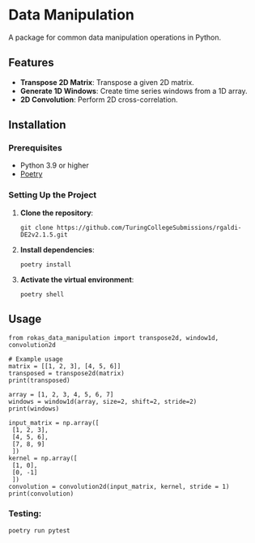 # Data Manipulation

A package for common data manipulation operations in Python.

## Features

- **Transpose 2D Matrix**: Transpose a given 2D matrix.
- **Generate 1D Windows**: Create time series windows from a 1D array.
- **2D Convolution**: Perform 2D cross-correlation.

## Installation

### Prerequisites

- Python 3.9 or higher
- [Poetry](https://python-poetry.org/docs/#installation)

### Setting Up the Project

1. **Clone the repository**:

   ```
   git clone https://github.com/TuringCollegeSubmissions/rgaldi-DE2v2.1.5.git
2. **Install dependencies**:
   ```
   poetry install
3. **Activate the virtual environment**:
   ``` 
   poetry shell

## **Usage**
   ```
   from rokas_data_manipulation import transpose2d, window1d, convolution2d
   
   # Example usage
   matrix = [[1, 2, 3], [4, 5, 6]]
   transposed = transpose2d(matrix)
   print(transposed)
   
   array = [1, 2, 3, 4, 5, 6, 7]
   windows = window1d(array, size=2, shift=2, stride=2)
   print(windows) 
   
   input_matrix = np.array([
    [1, 2, 3],
    [4, 5, 6],
    [7, 8, 9]
    ])
   kernel = np.array([
    [1, 0],
    [0, -1]
    ])
   convolution = convolution2d(input_matrix, kernel, stride = 1)
   print(convolution)
   ```
### **Testing**:
   ```
   poetry run pytest
   ```
